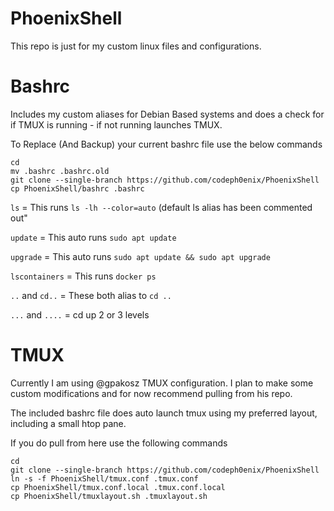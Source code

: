 # PhoenixShell
This repo is just for my custom linux files and configurations.

# Bashrc
Includes my custom aliases for Debian Based systems and does a check for if TMUX is running - if not running launches TMUX.

To Replace (And Backup) your current bashrc file use the below commands

```
cd
mv .bashrc .bashrc.old
git clone --single-branch https://github.com/codeph0enix/PhoenixShell
cp PhoenixShell/bashrc .bashrc

```
`ls` = This runs `ls -lh --color=auto` (default ls alias has been commented out"

`update` = This auto runs `sudo apt update`

`upgrade` = This auto runs `sudo apt update && sudo apt upgrade`

`lscontainers` = This runs `docker ps`

`..` and `cd..` = These both alias to `cd ..`

`...` and `....` = cd up 2 or 3 levels
# TMUX
Currently I am using @gpakosz TMUX configuration. I plan to make some custom modifications and for now recommend pulling from his repo.

The included bashrc file does auto launch tmux using my preferred layout, including a small htop pane.

If you do pull from here use the following commands

```
cd
git clone --single-branch https://github.com/codeph0enix/PhoenixShell
ln -s -f PhoenixShell/tmux.conf .tmux.conf
cp PhoenixShell/tmux.conf.local .tmux.conf.local
cp PhoenixShell/tmuxlayout.sh .tmuxlayout.sh
```
